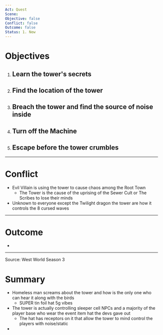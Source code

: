 ```yaml
---
Act: Quest
Scene: 
Objective: false
Conflict: false
Outcome: false
Status: 1. New
---
```


# Objectives

1. Learn the tower's secrets
	- 
2. Find the location of the tower
	- 
3. Breach the tower and find the source of noise inside
	- 
4. Turn off the Machine
	- 
5. Escape before the tower crumbles
	- 

---
# Conflict

- Evil Villain is using the tower to cause chaos among the Root Town 
	- The Tower is the cause of the uprising of the Sewer Cult or The Scribes to lose their minds
- Unknown to everyone except the Twilight dragon the tower are how it controls the 8 cursed waves


---
# Outcome

- 

---

Source: West World Season 3

# Summary

- Homeless man screams about the tower and how is the only one who can hear it along with the birds
	- SUPER tin foil hat 5g vibes
- The tower is actually controlling sleeper cell NPCs and a majority of the player base who wear the event item hat the devs gave out
	- The hat has receptors on it that allow the tower to mind control the players with noise/static
- 